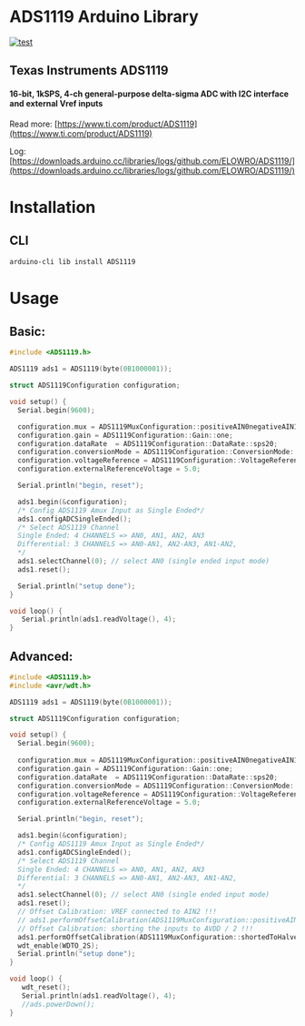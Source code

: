 # ADS1119 Arduino Library

[![test](https://github.com/ELOWRO/ADS1119/actions/workflows/main.yml/badge.svg)](https://github.com/ELOWRO/ADS1119/actions/workflows/main.yml)

## Texas Instruments ADS1119

#### 16-bit, 1kSPS, 4-ch general-purpose delta-sigma ADC with I2C interface and external Vref inputs

Read more: [https://www.ti.com/product/ADS1119](https://www.ti.com/product/ADS1119)

Log: [https://downloads.arduino.cc/libraries/logs/github.com/ELOWRO/ADS1119/](https://downloads.arduino.cc/libraries/logs/github.com/ELOWRO/ADS1119/)

# Installation

## CLI

```bash
arduino-cli lib install ADS1119
```

# Usage 

## Basic:

```cpp
#include <ADS1119.h>

ADS1119 ads1 = ADS1119(byte(0B1000001));

struct ADS1119Configuration configuration;

void setup() {
  Serial.begin(9600);

  configuration.mux = ADS1119MuxConfiguration::positiveAIN0negativeAIN1;
  configuration.gain = ADS1119Configuration::Gain::one;
  configuration.dataRate  = ADS1119Configuration::DataRate::sps20;
  configuration.conversionMode = ADS1119Configuration::ConversionMode::continuous;
  configuration.voltageReference = ADS1119Configuration::VoltageReferenceSource::external;
  configuration.externalReferenceVoltage = 5.0;

  Serial.println("begin, reset");

  ads1.begin(&configuration);
  /* Config ADS1119 Amux Input as Single Ended*/
  ads1.configADCSingleEnded();
  /* Select ADS1119 Channel
  Single Ended: 4 CHANNELS => AN0, AN1, AN2, AN3
  Differential: 3 CHANNELS => AN0-AN1, AN2-AN3, AN1-AN2, 
  */
  ads1.selectChannel(0); // select AN0 (single ended input mode)
  ads1.reset();

  Serial.println("setup done");
}

void loop() {
   Serial.println(ads1.readVoltage(), 4);
}
```

## Advanced:

```cpp
#include <ADS1119.h>
#include <avr/wdt.h>

ADS1119 ads1 = ADS1119(byte(0B1000001));

struct ADS1119Configuration configuration;

void setup() {
  Serial.begin(9600);
  
  configuration.mux = ADS1119MuxConfiguration::positiveAIN0negativeAIN1;
  configuration.gain = ADS1119Configuration::Gain::one;
  configuration.dataRate  = ADS1119Configuration::DataRate::sps20;
  configuration.conversionMode = ADS1119Configuration::ConversionMode::continuous;
  configuration.voltageReference = ADS1119Configuration::VoltageReferenceSource::external;
  configuration.externalReferenceVoltage = 5.0;

  Serial.println("begin, reset");

  ads1.begin(&configuration);
  /* Config ADS1119 Amux Input as Single Ended*/
  ads1.configADCSingleEnded();
  /* Select ADS1119 Channel
  Single Ended: 4 CHANNELS => AN0, AN1, AN2, AN3
  Differential: 3 CHANNELS => AN0-AN1, AN2-AN3, AN1-AN2, 
  */
  ads1.selectChannel(0); // select AN0 (single ended input mode)
  ads1.reset();
  // Offset Calibration: VREF connected to AIN2 !!!
  // ads1.performOffsetCalibration(ADS1119MuxConfiguration::positiveAIN2negativeAGND);
  // Offset Calibration: shorting the inputs to AVDD / 2 !!!
  ads1.performOffsetCalibration(ADS1119MuxConfiguration::shortedToHalvedAVDD);
  wdt_enable(WDTO_2S);
  Serial.println("setup done");
}

void loop() {
   wdt_reset();
   Serial.println(ads1.readVoltage(), 4);
   //ads.powerDown();
}
```
